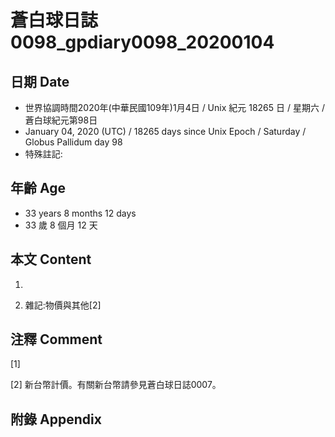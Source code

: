 # 蒼白球日誌0098_gpdiary0098_20200104 #

## 日期 Date ##

* 世界協調時間2020年(中華民國109年)1月4日 / Unix 紀元 18265 日 / 星期六 / 蒼白球紀元第98日
* January 04, 2020 (UTC) / 18265 days since Unix Epoch / Saturday / Globus Pallidum day 98
* 特殊註記:

## 年齡 Age ##

* 33 years 8 months 12 days
* 33 歲 8 個月 12 天

## 本文 Content ##

1. 

    
2. 雜記:物價與其他[2]

    

## 注釋 Comment ##

[1] 


[2] 新台幣計價。有關新台幣請參見蒼白球日誌0007。



## 附錄 Appendix ##


